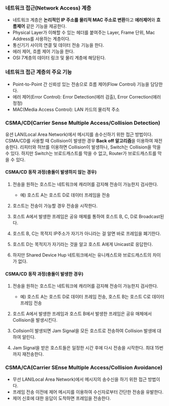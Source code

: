 ### 네트워크 접근(Network Access) 계층

- 네트워크 계층은 **논리적인 IP 주소를 물리적 MAC 주소로 변환**하고 **에러제어**와 **흐름제어** 같은 기능을 제공한다.
- Physical Layer가 이해할 수 있는 헤더를 붙여주는 Layer, Frame 단위, Mac Address를 사용하는 계층이다.
- 통신기기 사이의 연결 및 데이터 전송 기능을 한다.
- 에러 제어, 흐름 제어 기능을 한다.
- OSI 7계층의 데이터 링크 및 물리 계층에 해당된다.



### 네트워크 접근 계층의 주요 기능

- Point-to-Point 간 신뢰성 있는 전송으로 흐름 제어(Flow Control) 기능을 담당한다.
- 에러 제어(Error Control): Error Detection(에러 검출), Error Correction(에러정정)
- MAC(Media Access Control): LAN 카드의 물리적 주소



### CSMA/CD(Carrier Sense Multiple Access/Collision Detection)

유션 LAN(Local Area Network)에서 메시지를 송수신하기 위한 접근 방법이다. CSMA/CD를 사용할 때 Collision이 발생한 경우 **Back off 알고리즘**을 이용하여 재전송한다. 리피터와 허브를 이용하면 Collision이 발생하나, Switch는 Collision을 막을 수 있다. 하지만 Switch는 브로드캐스트를 막을 수 없고, Router가 브로드캐스트를 막을 수 있다.

#### CSMA/CD 동작 과정(충돌이 발생하지 않는 경우)

1. 전송을 원하는 호스트는 네트워크에 캐리어를 감지해 전송이 가능한지 검사한다.
   - 예) 호스트 A는 호스트 D로 데이터 프레임을 전송 

1. 호스트는 전송이 가능할 경우 전송을 시작한다.
2. 호스트 A에서 발생한 프레임은 공유 매체를 통하여 호스트 B, C, D로 Broadcast된다.
3. 호스트 B, C는 목적지 IP주소가 자기가 아니라는 걸 알면 바로 프레임을 폐기한다.
4. 호스트 D는 목적지가 자기라는 것을 알고 호스트 A에게 Unicast로 응답한다.
5. 하지만 Shared Device Hup 네트워크에서는 유니캐스트와 브로드캐스트의 차이가 없다.

#### CSMA/CD 동작 과정(충돌이 발생한 경우)

1. 전송을 원하는 호스트는 네트워크에 캐리어를 감지해 전송이 가능한지 검사한다.
   - 예) 호스트 A는 호스트 D로 데이터 프레임 전송, 호스트 B는 호스트 C로 데이터 프레임 전송

1. 호스트 A에서 발생한 프레임과 호스트 B에서 발생한 프레임은 공유 매체에서 Collision을 발생시킨다.
2. Collsion이 발생되면 Jam Signal을 모든 호스트로 전송하여 Collision 발생에 대하여 알린다.
3. Jam Signal을 받은 호스트들은 일정한 시간 후에 다시 전송을 시작한다. 최대 15번까지 재전송한다.



### CSMA/CA(Carrier SEnse Multiple Access/Collision Avoidance)

- 무선 LAN(Local Area Network)에서 메시지의 송수신을 하기 위한 접근 방법이다.
- 프레임 전송 이전에 제어 메시지를 이용하여 수신자로부터 간단한 전송을 유발한다.
- 제어 신호에 대한 응답이 도착하면 프레임을 전송한다.

